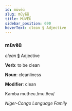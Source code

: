 ```yaml
---
id: müvëü
slug: müvëü
title: MÜVËÜ
sidebar_position: 690
hoverText: clean § Adjective
---
```


### müvëü

*clean* **§** Adjective

**Verb**: to be clean

**Noun**: cleanliness

**Modifier**: clean

Kamba mutheu /mu.ðeu/

*Niger-Congo Language Family*